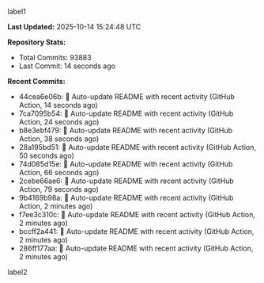 
label1 
<!-- ACTIVITY_START -->
**Last Updated:** 2025-10-14 15:24:48 UTC

**Repository Stats:**
- Total Commits: 93883
- Last Commit: 14 seconds ago

**Recent Commits:**
- 44cea6e06b: 🤖 Auto-update README with recent activity (GitHub Action, 14 seconds ago)
- 7ca7095b54: 🤖 Auto-update README with recent activity (GitHub Action, 24 seconds ago)
- b8e3ebf479: 🤖 Auto-update README with recent activity (GitHub Action, 38 seconds ago)
- 28a195bd51: 🤖 Auto-update README with recent activity (GitHub Action, 50 seconds ago)
- 74d085d15e: 🤖 Auto-update README with recent activity (GitHub Action, 66 seconds ago)
- 2cebe66ae6: 🤖 Auto-update README with recent activity (GitHub Action, 79 seconds ago)
- 9b4169b98a: 🤖 Auto-update README with recent activity (GitHub Action, 2 minutes ago)
- f7ee3c310c: 🤖 Auto-update README with recent activity (GitHub Action, 2 minutes ago)
- bccff2a441: 🤖 Auto-update README with recent activity (GitHub Action, 2 minutes ago)
- 286ff177aa: 🤖 Auto-update README with recent activity (GitHub Action, 2 minutes ago)
<!-- ACTIVITY_END -->

label2
